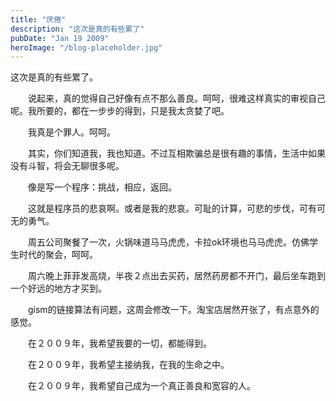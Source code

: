 ```yaml
---
title: "厌倦"
description: "这次是真的有些累了"
pubDate: "Jan 19 2009"
heroImage: "/blog-placeholder.jpg"
---
```

这次是真的有些累了。

　　说起来，真的觉得自己好像有点不那么善良。呵呵，很难这样真实的审视自己呢。我所要的，都在一步步的得到，只是我太贪婪了吧。

　　我真是个罪人。呵呵。

　　其实，你们知道我，我也知道。不过互相欺骗总是很有趣的事情，生活中如果没有斗智，将会无聊很多呢。

　　像是写一个程序：挑战，相应，返回。

　　这就是程序员的悲哀啊。或者是我的悲哀。可耻的计算，可悲的步伐，可有可无的勇气。

　　周五公司聚餐了一次，火锅味道马马虎虎，卡拉ok环境也马马虎虎。仿佛学生时代的聚会，呵呵。

　　周六晚上菲菲发高烧，半夜２点出去买药，居然药房都不开门，最后坐车跑到一个好远的地方才买到。

　　gism的链接算法有问题，这周会修改一下。淘宝店居然开张了，有点意外的感觉。

　　在２００９年，我希望我要的一切，都能得到。

　　在２００９年，我希望主接纳我，在我的生命之中。

　　在２００９年，我希望自己成为一个真正善良和宽容的人。
